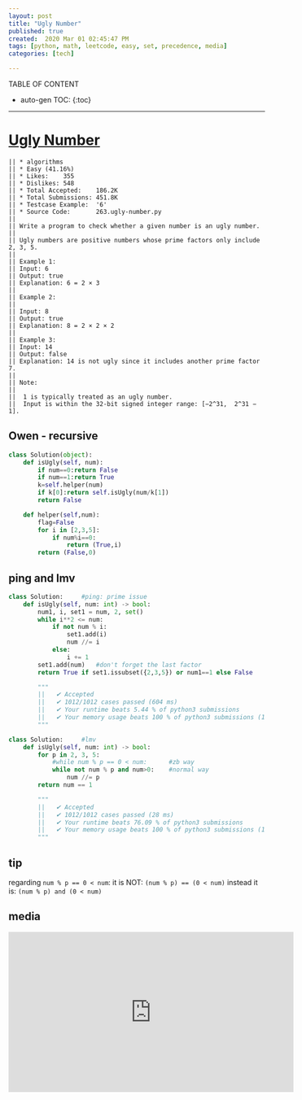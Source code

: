 ```yaml
---
layout: post
title: "Ugly Number"
published: true
created:  2020 Mar 01 02:45:47 PM
tags: [python, math, leetcode, easy, set, precedence, media]
categories: [tech]

---
```


TABLE OF CONTENT

* auto-gen TOC:
{:toc}

- - -

# [Ugly Number](https://leetcode.com/problems/ugly-number/submissions/)

    || * algorithms
    || * Easy (41.16%)
    || * Likes:    355
    || * Dislikes: 548
    || * Total Accepted:    186.2K
    || * Total Submissions: 451.8K
    || * Testcase Example:  '6'
    || * Source Code:       263.ugly-number.py
    || 
    || Write a program to check whether a given number is an ugly number.
    || 
    || Ugly numbers are positive numbers whose prime factors only include 2, 3, 5.
    || 
    || Example 1:
    || Input: 6
    || Output: true
    || Explanation: 6 = 2 × 3
    || 
    || Example 2:
    || 
    || Input: 8
    || Output: true
    || Explanation: 8 = 2 × 2 × 2
    || 
    || Example 3:
    || Input: 14
    || Output: false 
    || Explanation: 14 is not ugly since it includes another prime factor 7.
    || 
    || Note:
    || 
    || 	1 is typically treated as an ugly number.
    || 	Input is within the 32-bit signed integer range: [−2^31,  2^31 − 1].

## Owen - recursive

```python
class Solution(object):
    def isUgly(self, num):
        if num==0:return False
        if num==1:return True
        k=self.helper(num)
        if k[0]:return self.isUgly(num/k[1])
        return False

    def helper(self,num):
        flag=False
        for i in [2,3,5]:
            if num%i==0:
                return (True,i)
        return (False,0)
```

## ping and lmv

```python
class Solution:     #ping: prime issue
    def isUgly(self, num: int) -> bool:
        num1, i, set1 = num, 2, set()
        while i**2 <= num:
            if not num % i:
                set1.add(i)
                num //= i
            else:
                i += 1
        set1.add(num)   #don't forget the last factor
        return True if set1.issubset({2,3,5}) or num1==1 else False

        """
        ||   ✔ Accepted
        ||   ✔ 1012/1012 cases passed (604 ms)
        ||   ✔ Your runtime beats 5.44 % of python3 submissions
        ||   ✔ Your memory usage beats 100 % of python3 submissions (12.7 MB)
        """

class Solution:     #lmv
    def isUgly(self, num: int) -> bool:
        for p in 2, 3, 5:
            #while num % p == 0 < num:      #zb way
            while not num % p and num>0:    #normal way
                num //= p
        return num == 1

        """
        ||   ✔ Accepted
        ||   ✔ 1012/1012 cases passed (28 ms)
        ||   ✔ Your runtime beats 76.09 % of python3 submissions
        ||   ✔ Your memory usage beats 100 % of python3 submissions (12.8 MB)
        """
```

## tip


regarding `num % p == 0 < num`:
it is NOT: `(num % p) == (0 < num)`
instead it is: `(num % p) and (0 < num)`

## media

<iframe width="560" height="315" src="https://www.youtube.com/embed/Wz4WWds2HjQ" frameborder="0" allow="accelerometer; autoplay; encrypted-media; gyroscope; picture-in-picture" allowfullscreen></iframe>
